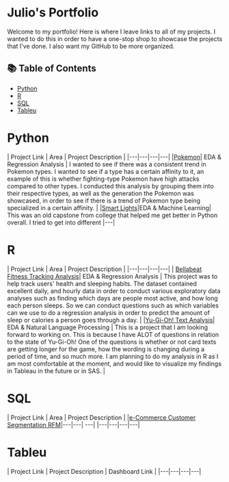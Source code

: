 # Julio's Portfolio

Welcome to my portfolio! Here is where I leave links to all of my projects. I wanted to do this in order to have a one-stop shop to showcase the projects that I've done. I also want my GitHub to be more organized.  

## 📚 Table of Contents
- [Python](#python)
- [R](#r)
- [SQL](#sql)
- [Tableu](#tableu)

# Python

| Project Link | Area | Project Description | 
|---|---|---|---|
|[Pokemon](https://github.com/July-to-me/Pokemon_Data_Analysis)| EDA & Regression Analysis | I wanted to see if there was a consistent trend in Pokemon types. I wanted to see if a type has a certain affinity to it, an example of this is whether fighting-type Pokemon have high attacks compared to other types. I conducted this analysis by grouping them into their respective types, as well as the generation the Pokemon was showcased, in order to see if there is a trend of Pokemon type being specialized in a certain affinity. |
|[Smart Lights](https://github.com/July-to-me/Smart_Lights_ML_Data_Analysis)|EDA & Machine Learning| This was an old capstone from college that helped me get better in Python overall. I tried to get into different |---|

### 

# R

| Project Link | Area | Project Description | 
|---|---|---|---|
| [Bellabeat Fitness Tracking Analysis](https://github.com/July-to-me/Google-Data-Analytics-Project-FitBit-Data-)| EDA & Regression Analysis | This project was to help track users' health and sleeping habits. The dataset contained excellent daily, and hourly data in order to conduct various exploratory data analyses such as finding which days are people most active, and how long each person sleeps. So we can conduct questions such as which variables can we use to do a regression analysis in order to predict the amount of sleep or calories a person goes through a day. |
|[Yu-Gi-Oh! Text Analysis](https://github.com/July-to-me/Yu-Gi-Oh-Text-Analysis)| EDA & Natural Language Processing | This is a project that I am looking forward to working on. This is because I have ALOT of questions in relation to the state of Yu-Gi-Oh! One of the questions is whether or not card texts are getting longer for the game, how the wording is changing during a period of time, and so much more. I am planning to do my analysis in R as I am most comfortable at the moment, and would like to visualize my findings in Tableau in the future or in SAS. |

### 

# SQL

| Project Link | Area | Project Description | 
|[e-Commerce Customer Segmentation RFM](https://github.com/July-to-me/Customer.Segmentation.RFM.Analysis)|---|---| ---|
|---|---|---|---|

### 

# Tableu

| Project Link | Project Description | Dashboard Link |
|---|---|---|---|
